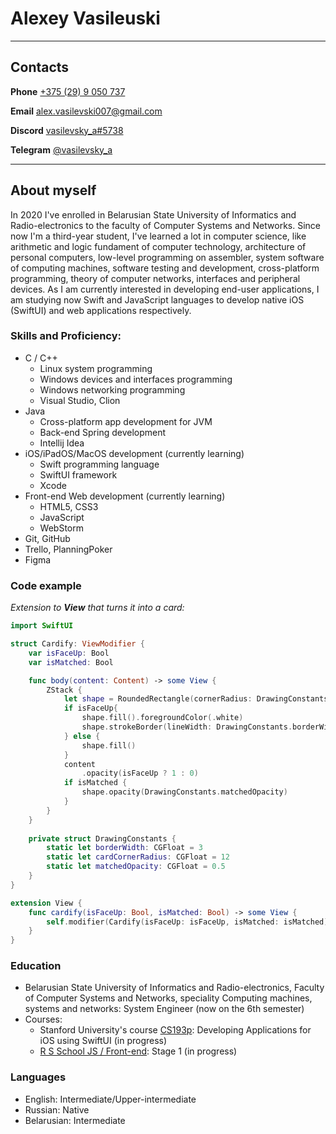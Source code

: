 # Alexey Vasileuski

---

## Contacts
**Phone** [+375 (29) 9 050 737](tel:+375299050737)

**Email** [alex.vasilevski007@gmail.com](mailto:alex.vasilevski007@gmail.com)

**Discord** [vasilevsky_a#5738](https://discordapp.com/users/332215070253645834/)

**Telegram** [@vasilevsky_a](https://t.me/vasilevsky_a)

---

## About myself
In 2020 I've enrolled in Belarusian State University of Informatics and Radio-electronics to the faculty of Computer Systems and  Networks.
Since now I'm a third-year student, I've learned a lot in computer science, like arithmetic and logic fundament of computer technology, architecture of personal computers, low-level programming on assembler, system software of computing machines, software testing and development, cross-platform programming, theory of computer networks, interfaces and peripheral devices.
As I am currently interested in developing end-user applications, I am studying now Swift and JavaScript languages to develop native iOS (SwiftUI) and web applications respectively.
### Skills and Proficiency:
* C / C++
  + Linux system programming
  + Windows devices and interfaces programming
  + Windows networking programming
  + Visual Studio, Clion
* Java
  + Cross-platform app development for JVM
  + Back-end Spring development
  + Intellij Idea
* iOS/iPadOS/MacOS development (currently learning)
  + Swift programming language
  + SwiftUI framework
  + Xcode
* Front-end Web development (currently learning)
  + HTML5, CSS3
  + JavaScript
  + WebStorm
* Git, GitHub
* Trello, PlanningPoker
* Figma
### Code example
*Extension to **View** that turns it into a card:*

```Swift
import SwiftUI

struct Cardify: ViewModifier {
    var isFaceUp: Bool
    var isMatched: Bool

    func body(content: Content) -> some View {
        ZStack {
            let shape = RoundedRectangle(cornerRadius: DrawingConstants.cardCornerRadius)
            if isFaceUp{
                shape.fill().foregroundColor(.white)
                shape.strokeBorder(lineWidth: DrawingConstants.borderWidth)
            } else {
                shape.fill()
            }
            content
                .opacity(isFaceUp ? 1 : 0)
            if isMatched {
                shape.opacity(DrawingConstants.matchedOpacity)
            }
        }
    }
    
    private struct DrawingConstants {
        static let borderWidth: CGFloat = 3
        static let cardCornerRadius: CGFloat = 12
        static let matchedOpacity: CGFloat = 0.5
    }
}

extension View {
    func cardify(isFaceUp: Bool, isMatched: Bool) -> some View {
        self.modifier(Cardify(isFaceUp: isFaceUp, isMatched: isMatched))
    }
}
```
### Education
* Belarusian State University of Informatics and Radio-electronics, Faculty of Computer Systems and Networks, speciality Computing machines, systems and networks: System Engineer (now on the 6th semester)
* Courses:
  + Stanford University's course [CS193p](https://cs193p.sites.stanford.edu): Developing Applications for iOS using SwiftUI (in progress)
  + [R S School JS / Front-end](https://rs.school/js/): Stage 1 (in progress)

### Languages
* English: Intermediate/Upper-intermediate
* Russian: Native
* Belarusian: Intermediate
